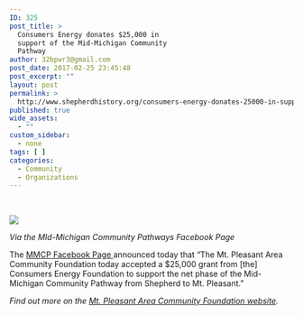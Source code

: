```yaml
---
ID: 325
post_title: >
  Consumers Energy donates $25,000 in
  support of the Mid-Michigan Community
  Pathway
author: 32bpwr3@gmail.com
post_date: 2017-02-25 23:45:48
post_excerpt: ""
layout: post
permalink: >
  http://www.shepherdhistory.org/consumers-energy-donates-25000-in-support-of-the-mid-michigan-community-pathway/
published: true
wide_assets:
  - ""
custom_sidebar:
  - none
tags: [ ]
categories:
  - Community
  - Organizations
---
```

&nbsp;

<img class="wp-image-326" src="http://www.shepherdhistory.org/wp-content/uploads/2017/02/word-image.png" />

<em>Via the MId-Michigan Community Pathways Facebook Page</em>

The <a href="https://www.facebook.com/midmichpathways/posts/1585171831497131">MMCP Facebook Page </a>announced today that “The Mt. Pleasant Area Community Foundation today accepted a $25,000 grant from [the] Consumers Energy Foundation to support the net phase of the Mid-Michigan Community Pathway from Shepherd to Mt. Pleasant.”

<em>Find out more on the </em><a href="http://www.mpacf.org/news/2017/2/23/mpacf-awarded-grant-from-consumers-energy-foundation-in-support-of-shepherd-to-mt-pleasant-pathway"><em>Mt. Pleasant Area Community Foundation website</em></a><em>.</em>